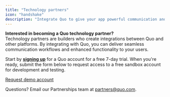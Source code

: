 ```yaml
---
title: "Technology partners"
icon: "handshake"
description: "Integrate Quo to give your app powerful communication and AI features."
---
```


**Interested in becoming a Quo technology partner?**\
Technology partners are builders who create integrations between Quo and other platforms. By integrating with Quo, you can deliver seamless communication workflows and enhanced functionality to your users.

Start by [**signing up**](https://my.quo.com/signup) for a Quo account for a free 7-day trial. When you're ready, submit the form below to request access to a free sandbox account for development and testing.

   <Icon icon="hand-point-right" iconType="regular" /> [Request demo account](https://openphone.typeform.com/to/Mdiga17a)

Questions? Email our Partnerships team at [partners@quo.com](mailto:partners@quo.com).

